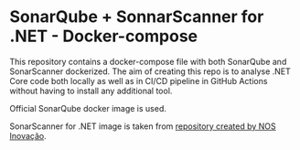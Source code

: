 # SonarQube + SonnarScanner for .NET - Docker-compose

This repository contains a docker-compose file with both SonarQube and SonarScanner dockerized.
The aim of creating this repo is to analyse .NET Core code both locally as well as in CI/CD pipeline in GitHub Actions without having to install any additional tool.

Official SonarQube docker image is used.

SonarScanner for .NET image is taken from [repository created by NOS Inovação](https://github.com/nosinovacao/dotnet-sonar). 
